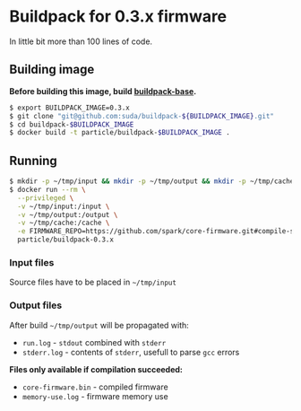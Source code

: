 # Buildpack for 0.3.x firmware
In little bit more than 100 lines of code.

## Building image

**Before building this image, build [buildpack-base](https://github.com/suda/buildpack-base).**

```bash
$ export BUILDPACK_IMAGE=0.3.x
$ git clone "git@github.com:suda/buildpack-${BUILDPACK_IMAGE}.git"
$ cd buildpack-$BUILDPACK_IMAGE
$ docker build -t particle/buildpack-$BUILDPACK_IMAGE .
```

## Running

```bash
$ mkdir -p ~/tmp/input && mkdir -p ~/tmp/output && mkdir -p ~/tmp/cache
$ docker run --rm \
  --privileged \
  -v ~/tmp/input:/input \
  -v ~/tmp/output:/output \
  -v ~/tmp/cache:/cache \
  -e FIRMWARE_REPO=https://github.com/spark/core-firmware.git#compile-server2 \
  particle/buildpack-0.3.x
```

### Input files
Source files have to be placed in `~/tmp/input`

### Output files
After build `~/tmp/output` will be propagated with:

* `run.log` - `stdout` combined with `stderr`
* `stderr.log` - contents of `stderr`, usefull to parse `gcc` errors

**Files only available if compilation succeeded:**
* `core-firmware.bin` - compiled firmware
* `memory-use.log` - firmware memory use
